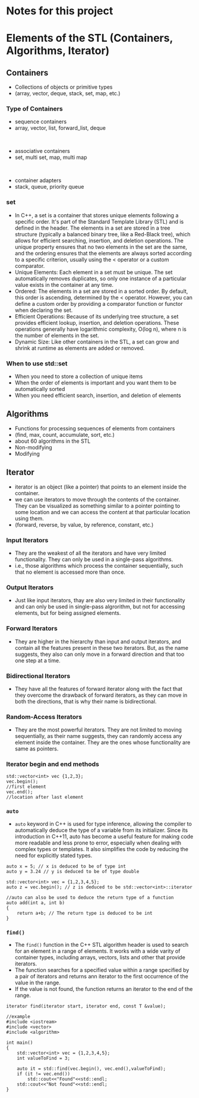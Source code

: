 # Notes for this project

# Elements of the STL (Containers, Algorithms, Iterator)
## Containers
- Collections of objects or primitive types
- (array, vector, deque, stack, set, map, etc.)

### Type of Containers
- sequence containers
- array, vector, list, forward_list, deque
<br>

- associative containers
- set, multi set, map, multi map
<br>

- container adapters
- stack, queue, priority queue

### set
- In C++, a set is a container that stores unique elements following a specific order. It's part of the Standard Template Library (STL) and is defined in the <set> header. The elements in a set are stored in a tree structure (typically a balanced binary tree, like a Red-Black tree), which allows for efficient searching, insertion, and deletion operations. The unique property ensures that no two elements in the set are the same, and the ordering ensures that the elements are always sorted according to a specific criterion, usually using the < operator or a custom comparator.
- Unique Elements: Each element in a set must be unique. The set automatically removes duplicates, so only one instance of a particular value exists in the container at any time.
- Ordered: The elements in a set are stored in a sorted order. By default, this order is ascending, determined by the < operator. However, you can define a custom order by providing a comparator function or functor when declaring the set.
- Efficient Operations: Because of its underlying tree structure, a set provides efficient lookup, insertion, and deletion operations. These operations generally have logarithmic complexity, O(log n), where n is the number of elements in the set.
- Dynamic Size: Like other containers in the STL, a set can grow and shrink at runtime as elements are added or removed.

### When to use std::set
- When you need to store a collection of unique items
- When the order of elements is important and you want them to be automatically sorted
- When you need efficient search, insertion, and deletion of elements

## Algorithms
- Functions for processing sequences of elements from containers
- (find, max, count, accumulate, sort, etc.)
- about 60 algorithms in the STL
- Non-modifying 
- Modifying

## Iterator
- iterator is an object (like a pointer) that points to an element inside the container.
- we can use iterators to move through the contents of the container. They can be visualized as something similar to a pointer pointing to some location and we can access the content at that particular location using them.
- (forward, reverse, by value, by reference, constant, etc.)

### Input Iterators
- They are the weakest of all the iterators and have very limited functionality. They can only be used in a single-pass algorithms.
- i.e., those algorithms which process the container sequentially, such that no element is accessed more than once.

### Output Iterators
- Just like input iterators, thay are also very limited in their functionality and can only be used in single-pass algrorithm, but not for accessing elements, but for being assigned elements.

### Forward Iterators
- They are higher in the hierarchy than input and output iterators, and contain all the features present in these two iterators. But, as the name suggests, they also can only move in a forward direction and that too one step at a time.

### Bidirectional Iterators
- They have all the features of forward iterator along with the fact that they overcome the drawback of forward iterators, as they can move in both the directions, that is why their name is bidirectional.

### Random-Access Iterators
- They are the most powerful iterators. They are not limited to moving sequentially, as their name suggests, they can randomly access any element inside the container. They are the ones whose functionality are same as pointers.

### Iterator begin and end methods
```
std::vector<int> vec {1,2,3};
vec.begin();
//first element
vec.end();
//location after last element
```

### ```auto```
- ```auto``` keyword in C++ is used for type inference, allowing the compiler to automatically deduce the type of a variable from its initializer. Since its introduction in C++11, auto has become a useful feature for making code more readable and less prone to error, especially when dealing with complex types or templates. It also simplifies the code by reducing the need for explicitly stated types.

```
auto x = 5; // x is deduced to be of type int
auto y = 3.24 // y is deduced to be of type double

std::vector<int> vec = {1,2,3,4,5};
auto z = vec.begin(); // z is deduced to be std::vector<int>::iterator

//auto can also be used to deduce the return type of a function
auto add(int a, int b)
{
    return a+b; // The return type is deduced to be int
}
```

### ```find()```
- The ```find()``` function in the C++ STL algorithm header <algorithm> is used to search for an element in a range of elements. It works with a wide varity of container types, including arrays, vectors, lists and other that provide iterators.
- The function searches for a specified value within a range specified by a pair of iterators and returns ann iterator to the first occurrence of the value in the range. 
- If the value is not found, the function returns an iterator to the end of the range.

```
iterator find(iterator start, iterator end, const T &value);
```

```
//example
#include <iostream>
#include <vector>
#include <algorithm>

int main()
{
    std::vector<int> vec = {1,2,3,4,5};
    int valueToFind = 3;

    auto it = std::find(vec.begin(), vec.end(),valueToFind);
    if (it != vec.end())
        std::cout<<"Found"<<std::endl;
    std::cout<<"Not found"<<std::endl;
}
```
